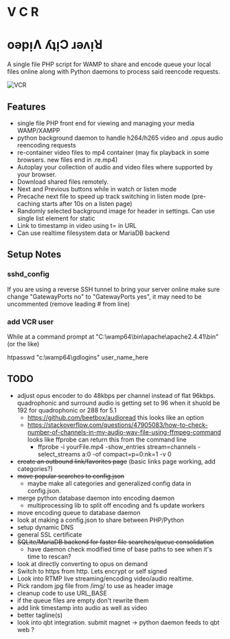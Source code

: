 # V C R

# oǝpᴉɅ ʎʇᴉϽ ɹǝʌᴉꓤ

A single file PHP script for WAMP to share and encode queue your local files online along with Python daemons to process said reencode requests.

![VCR](https://cdn.mos.cms.futurecdn.net/w48feV8za6DRPBSuvyvpPB-1200-80.jpg)

## Features

* single file PHP front end for viewing and managing your media WAMP/XAMPP
* python background daemon to handle h264/h265 video and .opus audio reencoding requests
* re-container video files to mp4 container (may fix playback in some browsers. new files end in .re.mp4)
* Autoplay your collection of audio and video files where supported by your browser.
* Download shared files remotely. 
* Next and Previous buttons while in watch or listen mode
* Precache next file to speed up track switching in listen mode (pre-caching starts after 10s on a listen page)
* Randomly selected background image for header in settings. Can use single list element for static
* Link to timestamp in video using t= in URL
* Can use realtime filesystem data or MariaDB backend

## Setup Notes

### sshd_config

If you are using a reverse SSH tunnel to bring your server online make sure 
change "GatewayPorts no" to "GatewayPorts yes", it may need to be uncommented
(remove leading # from line)

### add VCR user

While at a command prompt at "C:\wamp64\bin\apache\apache2.4.41\bin" (or the like)

htpasswd "c:\wamp64\gdlogins" user_name_here



## TODO
* adjust opus encoder to do 48kbps per channel instead of flat 96kbps. quadrophonic and surround audio is getting set to 96 when it shuold be 192 for quadrophonic or 288 for 5.1
  * https://github.com/beetbox/audioread this looks like an option
  * https://stackoverflow.com/questions/47905083/how-to-check-number-of-channels-in-my-audio-wav-file-using-ffmpeg-command looks like ffprobe can return this from the command line
    * ffprobe -i yourFile.mp4 -show_entries stream=channels -select_streams a:0 -of compact=p=0:nk=1 -v 0
* ~~create an outbound link/favorites page~~ (basic links page working, add categories?)
* ~~move popular searches to config.json~~
  * maybe make all categories and generalized config data in config.json. 
* merge python database daemon into encoding daemon
  * multiprocessing lib to split off encoding and fs update workers
* move encoding queue to database daemon
* look at making a config.json to share between PHP/Python
* setup dynamic DNS
* general SSL certificate 
* ~~SQLite/MariaDB backend for faster file searches/queue consolidation~~
  * have daemon check modified time of base paths to see when it's time to rescan?
* look at directly converting to opus on demand
* Switch to https from http. Lets encrypt or self signed
* Look into RTMP live streaming/encoding video/audio realtime.
* Pick random jpg file from /img/ to use as header image
* cleanup code to use URL_BASE
* if the queue files are empty don't rewrite them
* add link timestamp into audio as well as video
* better tagline(s)
* look into qbt integration. submit magnet -> python daemon feeds to qbt web ?
